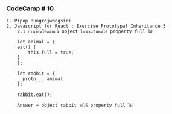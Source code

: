 ### CodeCamp # 10
    1. Pipop Rungrojwongsiri
    2. Javascript for React : Exercise Prototypal Inheritance 3
        2.1 การเขียนโค๊ดแบบนี้ object ไหนจะเป็นคนได้ property full ไป 

        let animal = {
        eat() {
            this.full = true;
        }
        };

        let rabbit = {
        __proto__: animal
        };

        rabbit.eat();

        Answer = object rabbit จะได้ property full ไป